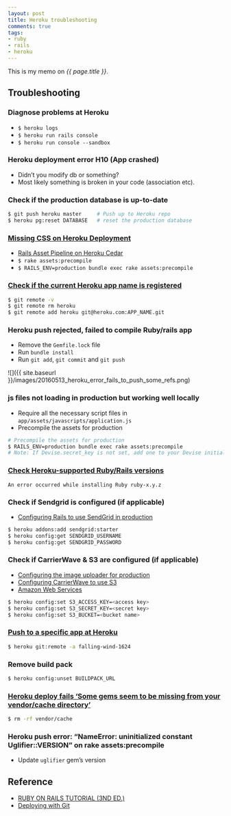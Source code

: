 ```yaml
---
layout: post
title: Heroku troubleshooting
comments: true
tags:
- ruby
- rails
- heroku
---
```


This is my memo on *{{ page.title }}*.

<!--more-->

## Troubleshooting

### Diagnose problems at Heroku
- `$ heroku logs`
- `$ heroku run rails console`
- `$ heroku run console --sandbox`

### Heroku deployment error H10 (App crashed)
- Didn’t you modify db or something?
- Most likely something is broken in your code (association etc).

### Check if the production database is up-to-date
```bash
$ git push heroku master     # Push up to Heroku repo
$ heroku pg:reset DATABASE   # reset the production database
```

### [Missing CSS on Heroku Deployment](https://teamtreehouse.com/forum/missing-css-on-heroku-deployment)
- [Rails Asset Pipeline on Heroku Cedar](https://devcenter.heroku.com/articles/rails-asset-pipeline)
- `$ rake assets:precompile`
- `$ RAILS_ENV=production bundle exec rake assets:precompile`

### [Check if the current Heroku app name is registered](http://stackoverflow.com/questions/2947190/pushing-app-to-heroku-problem)

```bash
$ git remote -v
$ git remote rm heroku
$ git remote add heroku git@heroku.com:APP_NAME.git
```

### Heroku push rejected, failed to compile Ruby/rails app
- Remove the `Gemfile.lock` file
- Run `bundle install`
- Run `git add`, `git commit` and `git push`

![]({{ site.baseurl }}/images/20160513_heroku_error_fails_to_push_some_refs.png)

### js files not loading in production but working well locally
- Require all the necessary script files in `app/assets/javascripts/application.js`
- Precompile the assets for production

```bash
# Precompile the assets for production
$ RAILS_ENV=production bundle exec rake assets:precompile
# Note: If Devise.secret_key is not set, add one to your Devise initializer
```

### [Check Heroku-supported Ruby/Rails versions](https://devcenter.heroku.com/articles/ruby-support#ruby-versions)
`An error occurred while installing Ruby ruby-x.y.z`

### Check if Sendgrid is configured (if applicable)
- [Configuring Rails to use SendGrid in production](https://www.railstutorial.org/book/account_activation_password_reset#code-sendgrid_config)

```bash
$ heroku addons:add sendgrid:starter
$ heroku config:get SENDGRID_USERNAME
$ heroku config:get SENDGRID_PASSWORD
```

### Check if CarrierWave & S3 are configured (if applicable)

- [Configuring the image uploader for production](https://www.railstutorial.org/book/user_microposts#code-image_uploader_production)
- [Configuring CarrierWave to use S3](https://www.railstutorial.org/book/user_microposts#code-carrier_wave_configuration)
- [Amazon Web Services](http://aws.amazon.com/)

```bash
$ heroku config:set S3_ACCESS_KEY=<access key>
$ heroku config:set S3_SECRET_KEY=<secret key>
$ heroku config:set S3_BUCKET=<bucket name>
```

### [Push to a specific app at Heroku](https://devcenter.heroku.com/articles/git)
```bash
$ heroku git:remote -a falling-wind-1624
```

### Remove build pack
```bash
$ heroku config:unset BUILDPACK_URL
```

### [Heroku deploy fails ‘Some gems seem to be missing from your vendor/cache directory’]()
```bash
$ rm -rf vendor/cache
```

### Heroku push error: “NameError: uninitialized constant Uglifier::VERSION” on rake assets:precompile
- Update `uglifier` gem’s version

## Reference
- [RUBY ON RAILS TUTORIAL (3ND ED.)](https://www.railstutorial.org/book/beginning#sec-deploying)
- [Deploying with Git](https://devcenter.heroku.com/articles/git)

